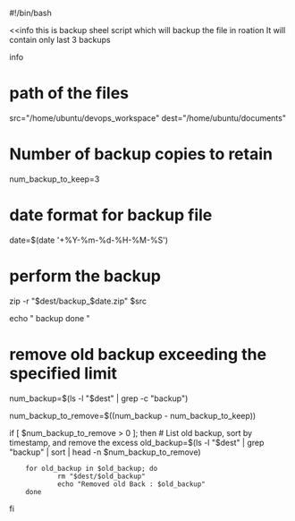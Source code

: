 #!/bin/bash

<<info 
        this is backup sheel script which will backup the file in roation
It will contain only last 3 backups

info

# path of the files 

src="/home/ubuntu/devops_workspace"
dest="/home/ubuntu/documents"

# Number of backup copies to retain 

num_backup_to_keep=3

# date format for backup file

date=$(date '+%Y-%m-%d-%H-%M-%S')

# perform the backup

zip -r "$dest/backup_$date.zip" $src

echo " backup done "

# remove old backup exceeding the specified limit

num_backup=$(ls -l "$dest" | grep -c "backup")

num_backup_to_remove=$((num_backup - num_backup_to_keep))

if [ $num_backup_to_remove > 0 ]; then 
        # List old backup, sort by timestamp, and remove the excess
        old_backup=$(ls -l "$dest" | grep "backup" | sort | head -n $num_backup_to_remove)

        for old_backup in $old_backup; do 
                rm "$dest/$old_backup"
                echo "Removed old Back : $old_backup"
        done 
fi
